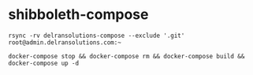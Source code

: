 # shibboleth-compose

```
rsync -rv delransolutions-compose --exclude '.git' root@admin.delransolutions.com:~
```

```
docker-compose stop && docker-compose rm && docker-compose build && docker-compose up -d
```
